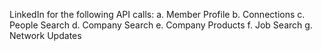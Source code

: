 LinkedIn for the following API calls:
a. Member Profile
b. Connections
c. People Search
d. Company Search
e. Company Products
f. Job Search
g. Network Updates